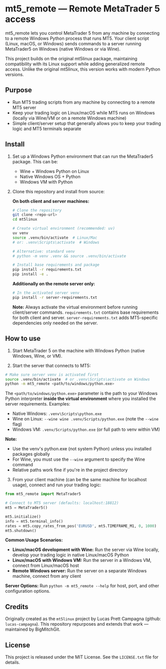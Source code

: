 # mt5_remote — Remote MetaTrader 5 access

mt5_remote lets you control MetaTrader 5 from any machine by connecting to a remote Windows Python process that runs MT5. Your client script (Linux, macOS, or Windows) sends commands to a server running MetaTrader5 on Windows (native Windows or via Wine).

This project builds on the original mt5linux package, maintaining compatibility with its Linux support while adding generalized remote access. Unlike the original mt5linux, this version works with modern Python versions.

## Purpose

- Run MT5 trading scripts from any machine by connecting to a remote MT5 server
- Keep your trading logic on Linux/macOS while MT5 runs on Windows (locally via Wine/VM or on a remote Windows machine)
- Simple client/server setup that generally allows you to keep your trading logic and MT5 terminals separate

## Install

1. Set up a Windows Python environment that can run the MetaTrader5 package. This can be:
   - Wine + Windows Python on Linux
   - Native Windows OS + Python
   - Windows VM with Python

2. Clone this repository and install from source:

   **On both client and server machines:**
   ```bash
   # Clone the repository
   git clone <repo-url>
   cd mt5linux
   
   # Create virtual environment (recommended: uv)
   uv venv
   source .venv/bin/activate  # Linux/Mac
   # or: .venv\Scripts\activate  # Windows
   
   # Alternative: standard venv
   # python -m venv .venv && source .venv/bin/activate
   
   # Install base requirements and package
   pip install -r requirements.txt
   pip install -e .
   ```

   **Additionally on the remote server only:**
   ```bash
   # In the activated server venv
   pip install -r server-requirements.txt
   ```

   **Note:** Always activate the virtual environment before running client/server commands. `requirements.txt` contains base requirements for both client and server. `server-requirements.txt` adds MT5-specific dependencies only needed on the server.

## How to use

1. Start MetaTrader 5 on the machine with Windows Python (native Windows, Wine, or VM).

2. Start the server that connects to MT5:

```bash
# Make sure server venv is activated first
source .venv/bin/activate  # or .venv\Scripts\activate on Windows
python -m mt5_remote <path/to/windows/python.exe>
```

The `<path/to/windows/python.exe>` parameter is the path to your Windows Python interpreter **inside the virtual environment** where you installed the server requirements. Examples:
- Native Windows: `.venv\Scripts\python.exe`
- Wine on Linux: `--wine wine .venv/Scripts/python.exe` (note the `--wine` flag)
- Windows VM: `.venv/Scripts/python.exe` (or full path to venv within VM)

**Note:** 
- Use the venv's python.exe (not system Python) unless you installed packages globally
- For Wine, you must use the `--wine` argument to specify the Wine command
- Relative paths work fine if you're in the project directory

3. From your client machine (can be the same machine for localhost usage), connect and run your trading logic:

```python
from mt5_remote import MetaTrader5

# Connect to MT5 server (defaults: localhost:18812)
mt5 = MetaTrader5()

mt5.initialize()
info = mt5.terminal_info()
rates = mt5.copy_rates_from_pos('EURUSD', mt5.TIMEFRAME_M1, 0, 1000)
mt5.shutdown()
```

**Common Usage Scenarios:**
- **Linux/macOS development with Wine:** Run the server via Wine locally, develop your trading logic in native Linux/macOS Python
- **Linux/macOS with Windows VM:** Run the server in a Windows VM, connect from Linux/macOS host
- **Remote Windows server:** Run the server on a separate Windows machine, connect from any client

**Server Options:**
Run `python -m mt5_remote --help` for host, port, and other configuration options.

## Credits

Originally created as the `mt5linux` project by Lucas Prett Campagna (github: `lucas-campagna`). This repository repurposes and extends that work — maintained by BigMitchGit.

## License

This project is released under the MIT License. See the `LICENSE.txt` file for details.
